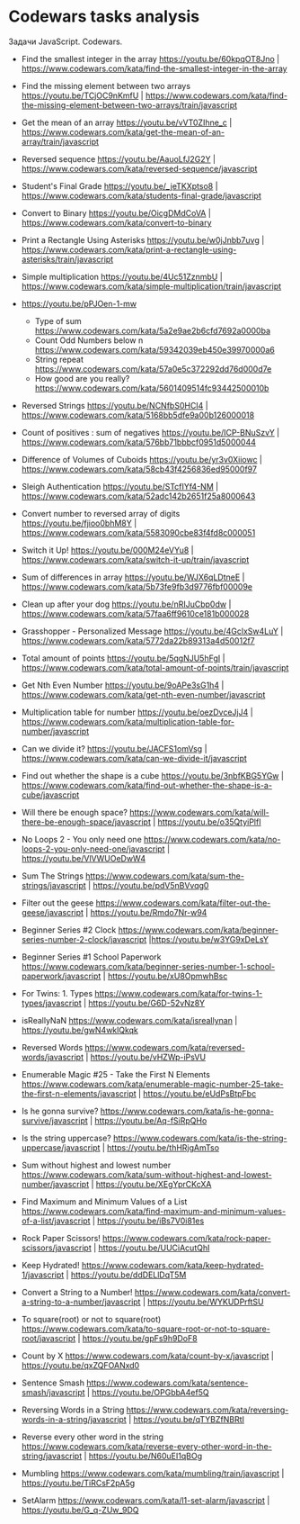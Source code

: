 # Codewars tasks analysis

Задачи JavaScript. Codewars.

* Find the smallest integer in the array https://youtu.be/60kpqOT8Jno | https://www.codewars.com/kata/find-the-smallest-integer-in-the-array
* Find the missing element between two arrays https://youtu.be/TCjOC9nKmfU | https://www.codewars.com/kata/find-the-missing-element-between-two-arrays/train/javascript
* Get the mean of an array https://youtu.be/vVT0ZIhne_c | https://www.codewars.com/kata/get-the-mean-of-an-array/train/javascript
* Reversed sequence https://youtu.be/AauoLfJ2G2Y | https://www.codewars.com/kata/reversed-sequence/javascript
* Student's Final Grade https://youtu.be/_jeTKXptso8 | https://www.codewars.com/kata/students-final-grade/javascript
* Convert to Binary https://youtu.be/OicgDMdCoVA | https://www.codewars.com/kata/convert-to-binary
* Print a Rectangle Using Asterisks https://youtu.be/w0jJnbb7uvg | https://www.codewars.com/kata/print-a-rectangle-using-asterisks/train/javascript
* Simple multiplication https://youtu.be/4Uc51ZznmbU | https://www.codewars.com/kata/simple-multiplication/train/javascript

* https://youtu.be/pPJOen-1-mw
  * Type of sum https://www.codewars.com/kata/5a2e9ae2b6cfd7692a0000ba
  * Count Odd Numbers below n https://www.codewars.com/kata/59342039eb450e39970000a6
  * String repeat https://www.codewars.com/kata/57a0e5c372292dd76d000d7e
  * How good are you really? https://www.codewars.com/kata/5601409514fc93442500010b

* Reversed Strings https://youtu.be/NCNfbS0HCI4 | https://www.codewars.com/kata/5168bb5dfe9a00b126000018
* Count of positives : sum of negatives https://youtu.be/ICP-BNuSzvY | https://www.codewars.com/kata/576bb71bbbcf0951d5000044
* Difference of Volumes of Cuboids https://youtu.be/yr3v0Xiiowc | https://www.codewars.com/kata/58cb43f4256836ed95000f97
* Sleigh Authentication https://youtu.be/STcfIYf4-NM | https://www.codewars.com/kata/52adc142b2651f25a8000643
* Convert number to reversed array of digits https://youtu.be/fjioo0bhM8Y |  https://www.codewars.com/kata/5583090cbe83f4fd8c000051
* Switch it Up! https://youtu.be/000M24eVYu8 | https://www.codewars.com/kata/switch-it-up/train/javascript
* Sum of differences in array https://youtu.be/WJX6qLDtneE | https://www.codewars.com/kata/5b73fe9fb3d9776fbf00009e
* Clean up after your dog https://youtu.be/nRIJuCbp0dw | https://www.codewars.com/kata/57faa6ff9610ce181b000028
* Grasshopper - Personalized Message https://youtu.be/4GclxSw4LuY | https://www.codewars.com/kata/5772da22b89313a4d50012f7
* Total amount of points https://youtu.be/5qgNJU5hFgI | https://www.codewars.com/kata/total-amount-of-points/train/javascript
* Get Nth Even Number https://youtu.be/9oAPe3sG1h4 | https://www.codewars.com/kata/get-nth-even-number/javascript
* Multiplication table for number https://youtu.be/oezDvceJjJ4 | https://www.codewars.com/kata/multiplication-table-for-number/javascript
* Can we divide it? https://youtu.be/JACFS1omVsg | https://www.codewars.com/kata/can-we-divide-it/javascript
* Find out whether the shape is a cube https://youtu.be/3nbfKBG5YGw | https://www.codewars.com/kata/find-out-whether-the-shape-is-a-cube/javascript
* Will there be enough space? https://www.codewars.com/kata/will-there-be-enough-space/javascript | https://youtu.be/o35QtyiPlfI
* No Loops 2 - You only need one https://www.codewars.com/kata/no-loops-2-you-only-need-one/javascript | https://youtu.be/VlVWUOeDwW4
* Sum The Strings https://www.codewars.com/kata/sum-the-strings/javascript | https://youtu.be/pdV5nBVvqg0
* Filter out the geese https://www.codewars.com/kata/filter-out-the-geese/javascript | https://youtu.be/Rmdo7Nr-w94
* Beginner Series #2 Clock https://www.codewars.com/kata/beginner-series-number-2-clock/javascript |https://youtu.be/w3YG9xDeLsY
* Beginner Series #1 School Paperwork https://www.codewars.com/kata/beginner-series-number-1-school-paperwork/javascript | https://youtu.be/xU8OpmwhBsc
* For Twins: 1. Types https://www.codewars.com/kata/for-twins-1-types/javascript | https://youtu.be/G6D-52vNz8Y
* isReallyNaN https://www.codewars.com/kata/isreallynan | https://youtu.be/gwN4wklQkqk
* Reversed Words https://www.codewars.com/kata/reversed-words/javascript | https://youtu.be/vHZWp-iPsVU
* Enumerable Magic #25 - Take the First N Elements https://www.codewars.com/kata/enumerable-magic-number-25-take-the-first-n-elements/javascript | https://youtu.be/eUdPsBtpFbc
* Is he gonna survive? https://www.codewars.com/kata/is-he-gonna-survive/javascript | https://youtu.be/Aq-fSiRpQHo
* Is the string uppercase? https://www.codewars.com/kata/is-the-string-uppercase/javascript | https://youtu.be/thHRjgAmTso
* Sum without highest and lowest number https://www.codewars.com/kata/sum-without-highest-and-lowest-number/javascript | https://youtu.be/XEgYprCKcXA
* Find Maximum and Minimum Values of a List https://www.codewars.com/kata/find-maximum-and-minimum-values-of-a-list/javascript | https://youtu.be/iBs7V0i81es
* Rock Paper Scissors! https://www.codewars.com/kata/rock-paper-scissors/javascript | https://youtu.be/UUCiAcutQhI
* Keep Hydrated! https://www.codewars.com/kata/keep-hydrated-1/javascript | https://youtu.be/ddDELlDqT5M
* Convert a String to a Number! https://www.codewars.com/kata/convert-a-string-to-a-number/javascript | https://youtu.be/WYKUDPrftSU
* To square(root) or not to square(root) https://www.codewars.com/kata/to-square-root-or-not-to-square-root/javascript | https://youtu.be/gpFs9h9DoF8
* Count by X https://www.codewars.com/kata/count-by-x/javascript | https://youtu.be/qxZQFOANxd0
* Sentence Smash https://www.codewars.com/kata/sentence-smash/javascript  | https://youtu.be/OPGbbA4ef5Q
* Reversing Words in a String https://www.codewars.com/kata/reversing-words-in-a-string/javascript  |  https://youtu.be/qTYBZfNBRtI
* Reverse every other word in the string https://www.codewars.com/kata/reverse-every-other-word-in-the-string/javascript  | https://youtu.be/N60uEI1qBOg
* Mumbling https://www.codewars.com/kata/mumbling/train/javascript | https://youtu.be/TiRCsF2pA5g
* SetAlarm https://www.codewars.com/kata/l1-set-alarm/javascript | https://youtu.be/G_q-ZUw_9DQ
